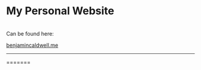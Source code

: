 <h1>My Personal Website</h1>
<p></br>Can be found here:</br></p>
<a href = "http://benjamincaldwell.me/">benjamincaldwell.me</a>
<HR> 
=======
